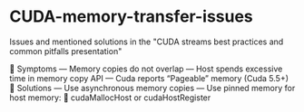 # CUDA-memory-transfer-issues
Issues and mentioned solutions in the "CUDA streams best practices and common pitfalls presentation"

 Symptoms
— Memory copies do not overlap
— Host spends excessive time in memory copy API
— Cuda reports “Pageable” memory (Cuda 5.5+)
 Solutions
— Use asynchronous memory copies
— Use pinned memory for host memory:
  cudaMallocHost or cudaHostRegister
